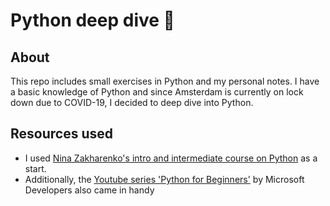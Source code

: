 # Python deep dive :snake: 

## About
This repo includes small exercises in Python and my personal notes. I have a basic knowledge of Python and since Amsterdam is currently on lock down due to COVID-19, I decided to deep dive into Python. 

## Resources used
* I used [Nina Zakharenko's intro and intermediate course on Python](https://www.learnpython.dev/01-introduction/) as a start. 
* Additionally, the [Youtube series 'Python for Beginners'](https://www.youtube.com/playlist?list=PLlrxD0HtieHhS8VzuMCfQD4uJ9yne1mE6) by Microsoft Developers also came in handy


